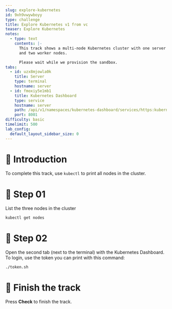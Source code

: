 ```yaml
---
slug: explore-kubernetes
id: 9xh9vwywboyy
type: challenge
title: Explore Kubernetes v1 from vc
teaser: Explore Kubernetes
notes:
  - type: text
    contents: |-
      This track shows a multi-node Kubernetes cluster with one server
      and two worker nodes.

      Please wait while we provision the sandbox.
tabs:
  - id: uzx8mjowla0k
    title: Server
    type: terminal
    hostname: server
  - id: fmoxiy5e1mb1
    title: Kubernetes Dashboard
    type: service
    hostname: server
    path: /api/v1/namespaces/kubernetes-dashboard/services/https:kubernetes-dashboard:/proxy/#!/
    port: 8001
difficulty: basic
timelimit: 500
lab_config:
  default_layout_sidebar_size: 0
---
```


# 👋 Introduction

To complete this track, use `kubectl` to
print all nodes in the cluster.

# 📄 Step 01

List the three nodes in the cluster

```
kubectl get nodes
```

# 🧩 Step 02

Open the second tab (next to the terminal) with the Kubernetes Dashboard. To login, use the token you can print with this command:

```
./token.sh
```

# 🏁 Finish the track

Press **Check** to finish the track.
